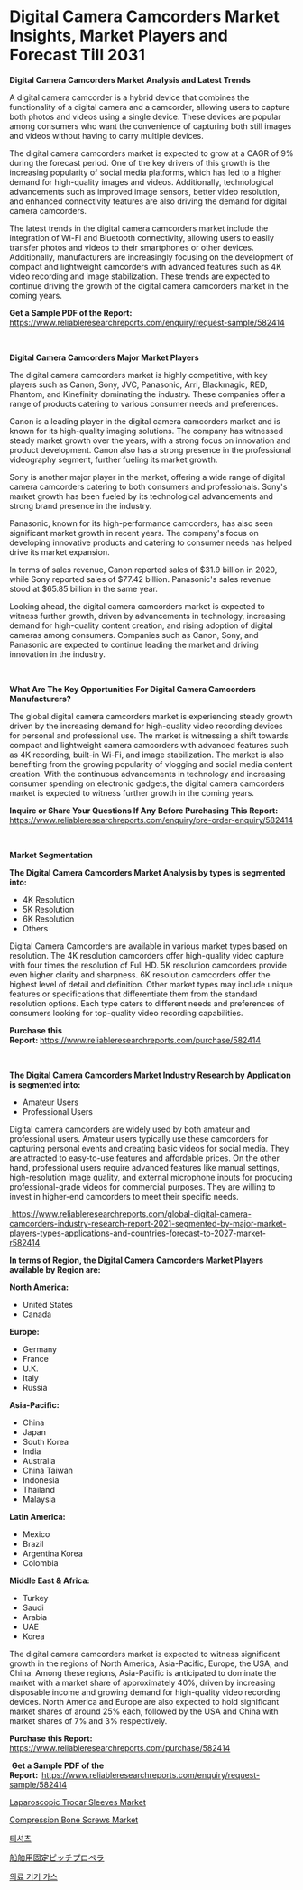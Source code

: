 <p><h1>Digital Camera Camcorders Market Insights, Market Players and Forecast Till 2031</h1></p><p><strong>Digital Camera Camcorders Market Analysis and Latest Trends</strong></p>
<p><p>A digital camera camcorder is a hybrid device that combines the functionality of a digital camera and a camcorder, allowing users to capture both photos and videos using a single device. These devices are popular among consumers who want the convenience of capturing both still images and videos without having to carry multiple devices.</p><p>The digital camera camcorders market is expected to grow at a CAGR of 9% during the forecast period. One of the key drivers of this growth is the increasing popularity of social media platforms, which has led to a higher demand for high-quality images and videos. Additionally, technological advancements such as improved image sensors, better video resolution, and enhanced connectivity features are also driving the demand for digital camera camcorders.</p><p>The latest trends in the digital camera camcorders market include the integration of Wi-Fi and Bluetooth connectivity, allowing users to easily transfer photos and videos to their smartphones or other devices. Additionally, manufacturers are increasingly focusing on the development of compact and lightweight camcorders with advanced features such as 4K video recording and image stabilization. These trends are expected to continue driving the growth of the digital camera camcorders market in the coming years.</p></p>
<p><strong>Get a Sample PDF of the Report:&nbsp;</strong> <a href="https://www.reliableresearchreports.com/enquiry/request-sample/582414">https://www.reliableresearchreports.com/enquiry/request-sample/582414</a></p>
<p>&nbsp;</p>
<p><strong>Digital Camera Camcorders Major Market Players</strong></p>
<p><p>The digital camera camcorders market is highly competitive, with key players such as Canon, Sony, JVC, Panasonic, Arri, Blackmagic, RED, Phantom, and Kinefinity dominating the industry. These companies offer a range of products catering to various consumer needs and preferences.</p><p>Canon is a leading player in the digital camera camcorders market and is known for its high-quality imaging solutions. The company has witnessed steady market growth over the years, with a strong focus on innovation and product development. Canon also has a strong presence in the professional videography segment, further fueling its market growth.</p><p>Sony is another major player in the market, offering a wide range of digital camera camcorders catering to both consumers and professionals. Sony's market growth has been fueled by its technological advancements and strong brand presence in the industry.</p><p>Panasonic, known for its high-performance camcorders, has also seen significant market growth in recent years. The company's focus on developing innovative products and catering to consumer needs has helped drive its market expansion.</p><p>In terms of sales revenue, Canon reported sales of $31.9 billion in 2020, while Sony reported sales of $77.42 billion. Panasonic's sales revenue stood at $65.85 billion in the same year.</p><p>Looking ahead, the digital camera camcorders market is expected to witness further growth, driven by advancements in technology, increasing demand for high-quality content creation, and rising adoption of digital cameras among consumers. Companies such as Canon, Sony, and Panasonic are expected to continue leading the market and driving innovation in the industry.</p></p>
<p>&nbsp;</p>
<p><strong>What Are The Key Opportunities For Digital Camera Camcorders Manufacturers?</strong></p>
<p><p>The global digital camera camcorders market is experiencing steady growth driven by the increasing demand for high-quality video recording devices for personal and professional use. The market is witnessing a shift towards compact and lightweight camera camcorders with advanced features such as 4K recording, built-in Wi-Fi, and image stabilization. The market is also benefiting from the growing popularity of vlogging and social media content creation. With the continuous advancements in technology and increasing consumer spending on electronic gadgets, the digital camera camcorders market is expected to witness further growth in the coming years.</p></p>
<p><strong>Inquire or Share Your Questions If Any Before Purchasing This Report:</strong> <a href="https://www.reliableresearchreports.com/enquiry/pre-order-enquiry/582414">https://www.reliableresearchreports.com/enquiry/pre-order-enquiry/582414</a></p>
<p>&nbsp;</p>
<p><strong>Market Segmentation</strong></p>
<p><strong>The Digital Camera Camcorders Market Analysis by types is segmented into:</strong></p>
<p><ul><li>4K Resolution</li><li>5K Resolution</li><li>6K Resolution</li><li>Others</li></ul></p>
<p><p>Digital Camera Camcorders are available in various market types based on resolution. The 4K resolution camcorders offer high-quality video capture with four times the resolution of Full HD. 5K resolution camcorders provide even higher clarity and sharpness. 6K resolution camcorders offer the highest level of detail and definition. Other market types may include unique features or specifications that differentiate them from the standard resolution options. Each type caters to different needs and preferences of consumers looking for top-quality video recording capabilities.</p></p>
<p><strong>Purchase this Report:&nbsp;</strong><a href="https://www.reliableresearchreports.com/purchase/582414">https://www.reliableresearchreports.com/purchase/582414</a></p>
<p>&nbsp;</p>
<p><strong>The Digital Camera Camcorders Market Industry Research by Application is segmented into:</strong></p>
<p><ul><li>Amateur Users</li><li>Professional Users</li></ul></p>
<p><p>Digital camera camcorders are widely used by both amateur and professional users. Amateur users typically use these camcorders for capturing personal events and creating basic videos for social media. They are attracted to easy-to-use features and affordable prices. On the other hand, professional users require advanced features like manual settings, high-resolution image quality, and external microphone inputs for producing professional-grade videos for commercial purposes. They are willing to invest in higher-end camcorders to meet their specific needs.</p></p>
<p><a href="https://www.reliableresearchreports.com/global-digital-camera-camcorders-industry-research-report-2021-segmented-by-major-market-players-types-applications-and-countries-forecast-to-2027-market-r582414">&nbsp;https://www.reliableresearchreports.com/global-digital-camera-camcorders-industry-research-report-2021-segmented-by-major-market-players-types-applications-and-countries-forecast-to-2027-market-r582414</a></p>
<p><strong>In terms of Region, the Digital Camera Camcorders Market Players available by Region are:</strong></p>
<p>
    <p> <strong> North America: </strong>
        <ul>
            <li>United States</li>
            <li>Canada</li>
        </ul>
        </p> 
    <p> <strong> Europe: </strong>
        <ul>
            <li>Germany</li>
            <li>France</li>
            <li>U.K.</li>
            <li>Italy</li>
            <li>Russia</li>
        </ul>
        </p> 
    <p> <strong> Asia-Pacific: </strong>
        <ul>
            <li>China</li>
            <li>Japan</li>
            <li>South Korea</li>
            <li>India</li>
            <li>Australia</li>
            <li>China Taiwan</li>
            <li>Indonesia</li>
            <li>Thailand</li>
            <li>Malaysia</li>
        </ul>
        </p> 
    <p> <strong> Latin America: </strong>
        <ul>
            <li>Mexico</li>
            <li>Brazil</li>
            <li>Argentina Korea</li>
            <li>Colombia</li>
        </ul>
        </p> 
    <p> <strong> Middle East & Africa: </strong>
        <ul>
            <li>Turkey</li>
            <li>Saudi</li>
            <li>Arabia</li>
            <li>UAE</li>
            <li>Korea</li>
        </ul>
    </p>
    </p>
<p><p>The digital camera camcorders market is expected to witness significant growth in the regions of North America, Asia-Pacific, Europe, the USA, and China. Among these regions, Asia-Pacific is anticipated to dominate the market with a market share of approximately 40%, driven by increasing disposable income and growing demand for high-quality video recording devices. North America and Europe are also expected to hold significant market shares of around 25% each, followed by the USA and China with market shares of 7% and 3% respectively.</p></p>
<p><strong>Purchase this Report: </strong><a href="https://www.reliableresearchreports.com/purchase/582414">https://www.reliableresearchreports.com/purchase/582414</a></p>
<p>&nbsp;<strong>Get a Sample PDF of the Report:&nbsp;&nbsp;</strong><a href="https://www.reliableresearchreports.com/enquiry/request-sample/582414">https://www.reliableresearchreports.com/enquiry/request-sample/582414</a></p>
<p><strong></strong></p>
<p><p><a href="https://github.com/julyju69/Market-Research-Report-List-3/blob/main/laparoscopic-trocar-sleeves-market.md">Laparoscopic Trocar Sleeves Market</a></p><p><a href="https://github.com/gdfhhhj/Market-Research-Report-List-4/blob/main/compression-bone-screws-market.md">Compression Bone Screws Market</a></p><p><a href="https://github.com/darrellockm3ytan895656/Market-Research-Report-List-1/blob/main/321107686880.md">티셔츠</a></p><p><a href="https://github.com/SarahFahey88/Market-Research-Report-List-1/blob/main/584625995243.md">船舶用固定ピッチプロペラ</a></p><p><a href="https://github.com/EthaWolf/Market-Research-Report-List-1/blob/main/728394986881.md">의료 기기 가스</a></p></p>